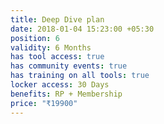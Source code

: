 ```yaml
---
title: Deep Dive plan
date: 2018-01-04 15:23:00 +05:30
position: 6
validity: 6 Months
has tool access: true
has community events: true
has training on all tools: true
locker access: 30 Days
benefits: RP + Membership
price: "₹19900"
---
```


